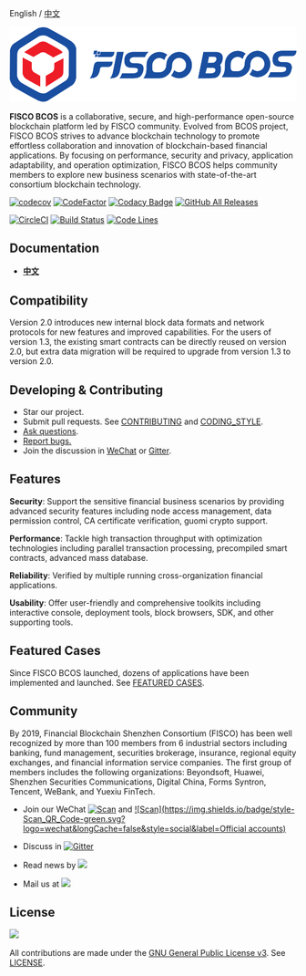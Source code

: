 English / [中文](docs/README_CN.md)

![](docs/images/FISCO_BCOS_Logo.svg)

**FISCO BCOS** is a collaborative, secure, and high-performance open-source blockchain platform led by FISCO community. Evolved from BCOS project, FISCO BCOS strives to advance blockchain technology to promote effortless collaboration and innovation of blockchain-based financial applications. By focusing on performance, security and privacy, application adaptability, and operation optimization, FISCO BCOS helps community members to explore new business scenarios with state-of-the-art consortium blockchain technology.

 [![codecov](https://codecov.io/gh/FISCO-BCOS/FISCO-BCOS/branch/master/graph/badge.svg)](https://codecov.io/gh/FISCO-BCOS/FISCO-BCOS) [![CodeFactor](https://www.codefactor.io/repository/github/fisco-bcos/FISCO-BCOS/badge)](https://www.codefactor.io/repository/github/fisco-bcos/FISCO-BCOS) [![Codacy Badge](https://api.codacy.com/project/badge/Grade/08552871ee104fe299b00bc79f8a12b9)](https://www.codacy.com/app/fisco-dev/FISCO-BCOS?utm_source=github.com&amp;utm_medium=referral&amp;utm_content=FISCO-BCOS/FISCO-BCOS&amp;utm_campaign=Badge_Grade) [![GitHub All Releases](https://img.shields.io/github/downloads/FISCO-BCOS/FISCO-BCOS/total.svg)](https://github.com/FISCO-BCOS/FISCO-BCOS)

[![CircleCI](https://circleci.com/gh/FISCO-BCOS/FISCO-BCOS.svg?style=shield)](https://circleci.com/gh/FISCO-BCOS/FISCO-BCOS)  [![Build Status](https://travis-ci.org/FISCO-BCOS/FISCO-BCOS.svg)](https://travis-ci.org/FISCO-BCOS/FISCO-BCOS)
[![Code Lines](https://tokei.rs/b1/github/FISCO-BCOS/FISCO-BCOS?category=code)](https://github.com/FISCO-BCOS/FISCO-BCOS)


## Documentation

- [**中文**](https://fisco-bcos-documentation.readthedocs.io/zh_CN/latest/)

## Compatibility

Version 2.0 introduces new internal block data formats and network protocols for new features and improved capabilities. For the users of version 1.3, the existing smart contracts can be directly reused on version 2.0, but extra data migration will be required to upgrade from version 1.3 to version 2.0.

## Developing & Contributing

- Star our project.
- Submit pull requests. See [CONTRIBUTING](CONTRIBUTING.md) and [CODING_STYLE](CODING_STYLE.md).
- [Ask questions](https://github.com/FISCO-BCOS/FISCO-BCOS/issues).
- [Report bugs.](https://security.webank.com)
- Join the discussion in [WeChat](https://github.com/FISCO-BCOS/FISCO-BCOS-DOC/blob/release-2.0/images/community/WeChatQR.jpg) or [Gitter](https://gitter.im/fisco-bcos/Lobby).

## Features

**Security**: Support the sensitive financial business scenarios by providing advanced security features including node access management, data permission control, CA certificate verification, guomi crypto support.

**Performance**: Tackle high transaction throughput with optimization technologies including parallel transaction processing, precompiled smart contracts, advanced mass database.

**Reliability**: Verified by multiple running cross-organization financial applications.

**Usability**: Offer user-friendly and comprehensive toolkits including interactive console, deployment tools, block browsers, SDK, and other supporting tools.

## Featured Cases

Since FISCO BCOS launched, dozens of applications have been implemented and launched. See [FEATURED CASES](http://www.fisco-bcos.org/assets/docs/FISCO%20BCOS%20-%20Featured%20Cases.pdf).

## Community

By 2019, Financial Blockchain Shenzhen Consortium (FISCO) has been well recognized by more than 100 members from 6 industrial sectors including banking, fund management, securities brokerage, insurance, regional equity exchanges, and financial information service companies. The first group of members includes the following organizations: Beyondsoft, Huawei, Shenzhen Securities Communications, Digital China, Forms Syntron, Tencent, WeBank, and Yuexiu FinTech.

- Join our WeChat [![Scan](https://img.shields.io/badge/style-Scan_QR_Code-green.svg?logo=wechat&longCache=false&style=social&label=Group)](https://github.com/FISCO-BCOS/FISCO-BCOS-DOC/blob/release-2.0/images/community/WeChatQR.jpg) and [![Scan](https://img.shields.io/badge/style-Scan_QR_Code-green.svg?logo=wechat&longCache=false&style=social&label=Official accounts)](https://github.com/FISCO-BCOS/FISCO-BCOS-DOC/blob/release-2.0/images/community/OfficialAccountsQR.jpg)

- Discuss in [![Gitter](https://img.shields.io/badge/style-on_gitter-green.svg?logo=gitter&longCache=false&style=social&label=Chat)](https://gitter.im/fisco-bcos/Lobby) 

- Read news by [![](https://img.shields.io/twitter/url/http/shields.io.svg?style=social&label=Follow@FiscoBcos)](https://twitter.com/FiscoBcos)

- Mail us at [![](https://img.shields.io/twitter/url/http/shields.io.svg?logo=Gmail&style=social&label=service@fisco.com.cn)](mailto:service@fisco.com.cn)

## License

[![](https://img.shields.io/github/license/FISCO-BCOS/FISCO-BCOS.svg)](LICENSE)

All contributions are made under the [GNU General Public License v3](https://www.gnu.org/licenses/gpl-3.0.en.html). See [LICENSE](LICENSE).
